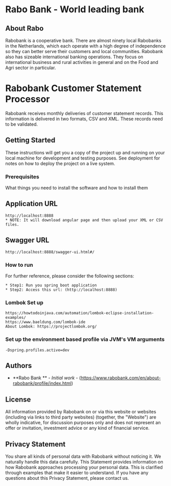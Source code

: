 # Rabo Bank - World leading bank

## About Rabo

Rabobank is a cooperative bank. There are almost ninety local Rabobanks in the Netherlands, which each operate with a high degree of independence so they can better serve their customers and local communities. Rabobank also has sizeable international banking operations. They focus on international business and rural activities in general and on the Food and Agri sector in particular.

# Rabobank Customer Statement Processor

Rabobank receives monthly deliveries of customer statement records. This information is delivered in two formats, CSV and XML. These records need to be validated.

## Getting Started

These instructions will get you a copy of the project up and running on your local machine for development and testing purposes. See deployment for notes on how to deploy the project on a live system.

### Prerequisites

What things you need to install the software and how to install them

## Application URL

	http://localhost:8888
	* NOTE: It will download angular page and then upload your XML or CSV files.
## Swagger URL

	http://localhost:8888/swagger-ui.html#/

### How to run
For further reference, please consider the following sections:

	* Step1: Run you spring boot application
	* Step2: Access this url: (http://localhost:8888)
	  

### Lombok Set up
	https://howtodoinjava.com/automation/lombok-eclipse-installation-examples/
	https://www.baeldung.com/lombok-ide
	About Lombok: https://projectlombok.org/
	
### Set up the environment based profile via JVM's VM arguments
	-Dspring.profiles.active=dev
	  
## Authors

* **Rabo Bank ** - *Initial work* -  (https://www.rabobank.com/en/about-rabobank/profile/index.html)


## License

All information provided by Rabobank on or via this website or websites (including via links to third party websites) (together, the "Website") are wholly indicative, for discussion purposes only and does not represent an offer or invitation, investment advice or any kind of financial service.

## Privacy Statement

You share all kinds of personal data with Rabobank without noticing it. We naturally handle this data carefully. This Statement provides information on how Rabobank approaches processing your personal data. This is clarified through examples that make it easier to understand. If you have any questions about this Privacy Statement, please contact us.

